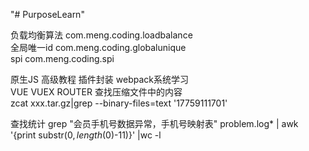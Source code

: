 "# PurposeLearn" 

负载均衡算法 com.meng.coding.loadbalance  
全局唯一id   com.meng.coding.globalunique  
spi          com.meng.coding.spi  

原生JS 高级教程 插件封装 
webpack系统学习  
VUE VUEX ROUTER 
查找压缩文件中的内容  
zcat xxx.tar.gz|grep --binary-files=text '17759111701'

查找统计
grep "会员手机号数据异常，手机号映射表" problem.log* | awk  '{print substr($0,length($0)-11)}' |wc -l
